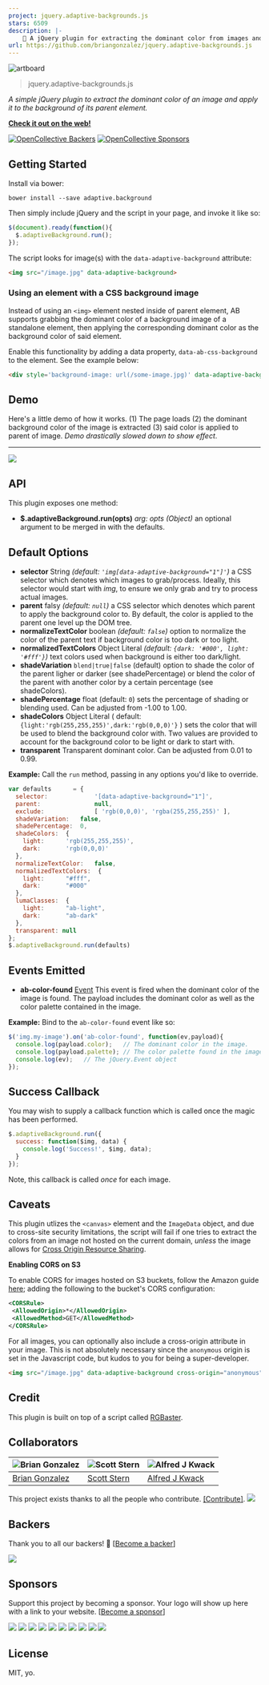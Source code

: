 ```yaml
---
project: jquery.adaptive-backgrounds.js
stars: 6509
description: |-
    🦎 A jQuery plugin for extracting the dominant color from images and applying the color to their parent.
url: https://github.com/briangonzalez/jquery.adaptive-backgrounds.js
---
```


![artboard](https://cloud.githubusercontent.com/assets/659829/17540609/4533a390-5e6c-11e6-8438-db25bcee1adc.png)

> jquery.adaptive-backgrounds.js

_A simple jQuery plugin to extract the dominant color of an image and apply it to the background of its parent element._

**[Check it out on the web!](http://briangonzalez.github.io/jquery.adaptive-backgrounds.js/)**

[![OpenCollective Backers][backer-badge]][backer-url] [![OpenCollective Sponsors][sponsor-badge]][sponsor-url]

[backer-url]: #backers
[backer-badge]: https://opencollective.com/jquery-adaptive-background/backers/badge.svg
[sponsor-url]: #sponsors
[sponsor-badge]: https://opencollective.com/jquery-adaptive-background/sponsors/badge.svg

Getting Started
------------------

Install via bower:

```
bower install --save adaptive.background
```

Then simply include jQuery and the script in your page, and invoke it like so:

```javascript
$(document).ready(function(){
  $.adaptiveBackground.run();
});
```

The script looks for image(s) with the `data-adaptive-background` attribute:

```html
<img src="/image.jpg" data-adaptive-background>
```

### Using an element with a CSS background image

Instead of using an `<img>` element nested inside of parent element, AB supports grabbing the dominant color of a background image of a standalone element, then applying the corresponding dominant color as the background color of said element.

Enable this functionality by adding a data property, `data-ab-css-background` to the element. See the example below:

```html
<div style='background-image: url(/some-image.jpg)' data-adaptive-background data-ab-css-background></div>
```

Demo
-----------
Here's a little demo of how it works. (1) The page loads (2) the dominant background color of the image is extracted (3) said color is applied to parent of image. _Demo drastically slowed down to show effect_.

---

<img src="https://raw.github.com/briangonzalez/jquery.adaptive-background.js/master/misc/ab.gif">

API
---
This plugin exposes one method:
- __$.adaptiveBackground.run(opts)__ _arg: opts (Object)_ an optional argument to be merged in with the defaults.

Default Options
----------------
- __selector__ String _(default: `'img[data-adaptive-background="1"]'`)_ a CSS selector which denotes which images to grab/process. Ideally, this selector would start with _img_, to ensure we only grab and try to process actual images.
- __parent__ falsy _(default: `null`)_ a CSS selector which denotes which parent to apply the background color to. By default, the color is applied to the parent one level up the DOM tree.
- __normalizeTextColor__ boolean _(default: `false`)_ option to normalize the color of the parent text if background color is too dark or too light.
- __normalizedTextColors__ Object Literal _(default: `{dark: '#000', light: '#fff'}`)_ text colors used when background is either too dark/light.
- __shadeVariation__ `blend|true|false` (default) option to shade the color of the parent ligher or darker (see shadePercentage) or blend the color of the parent with another color by a certain percentage (see shadeColors).
- __shadePercentage__ float (default: `0`) sets the percentage of shading or blending used. Can be adjusted from -1.00 to 1.00.
- __shadeColors__ Object Literal ( default: `{light:'rgb(255,255,255)',dark:'rgb(0,0,0)'}` ) sets the color that will be used to blend the background color with. Two values are provided to account for the background color to be light or dark to start with.
- __transparent__  Transparent dominant color. Can be adjusted from 0.01 to 0.99.


__Example:__
Call the `run` method, passing in any options you'd like to override.

```javascript
var defaults      = {
  selector:             '[data-adaptive-background="1"]',
  parent:               null,
  exclude:              [ 'rgb(0,0,0)', 'rgba(255,255,255)' ],
  shadeVariation:   false,
  shadePercentage:  0,
  shadeColors:  {
    light:      'rgb(255,255,255)',
    dark:       'rgb(0,0,0)' 
  },
  normalizeTextColor:   false,
  normalizedTextColors:  {
    light:      "#fff",
    dark:       "#000"
  },
  lumaClasses:  {
    light:      "ab-light",
    dark:       "ab-dark"
  },
  transparent: null
};
$.adaptiveBackground.run(defaults)
```

Events Emitted
--------------
- __ab-color-found__ [Event](http://api.jquery.com/category/events/event-object/) This event is fired when the dominant color of the image is found. The payload includes the dominant color as well as the color palette contained in the image.

__Example:__
Bind to the `ab-color-found` event like so:

```javascript
$('img.my-image').on('ab-color-found', function(ev,payload){
  console.log(payload.color);   // The dominant color in the image.
  console.log(payload.palette); // The color palette found in the image.
  console.log(ev);   // The jQuery.Event object
});
```

Success Callback
----------------
You may wish to supply a callback function which is called once the magic has been performed.

```javascript
$.adaptiveBackground.run({
  success: function($img, data) {
    console.log('Success!', $img, data);
  }
});
```
Note, this callback is called _once_ for each image.

Caveats
--------------
This plugin utlizes the `<canvas>` element and the `ImageData` object, and due to cross-site security limitations, the script will fail if one tries to extract the colors from an image not hosted on the current domain, *unless* the image allows for [Cross Origin Resource Sharing](http://en.wikipedia.org/wiki/Cross-origin_resource_sharing).

__Enabling CORS on S3__

To enable CORS for images hosted on S3 buckets, follow the Amazon guide [here](http://docs.aws.amazon.com/AmazonS3/latest/UG/EditingBucketPermissions.html); adding the following to the bucket's CORS configuration:

```xml
<CORSRule>
 <AllowedOrigin>*</AllowedOrigin>
 <AllowedMethod>GET</AllowedMethod>
</CORSRule>
```

For all images, you can optionally also include a cross-origin attribute in your image. This is not absolutely necessary since the `anonymous` origin is set in the Javascript code, but kudos to you for being a super-developer.

```html
<img src="/image.jpg" data-adaptive-background cross-origin="anonymous"/>
```

Credit
------
This plugin is built on top of a script called [RGBaster](https://github.com/briangonzalez/rgbaster.js).

Collaborators
-------
| ![Brian Gonzalez](http://gravatar.com/avatar/f6363fe1d9aadb1c3f07ba7867f0e854?s=70 "Brian Gonzalez") | ![Scott Stern](https://gravatar.com/avatar/0d4467ab78f0c73c7442d9b5c23299cc?s=70 "Scott Stern") | ![Alfred J Kwack](https://avatars2.githubusercontent.com/u/557102?v=4&s=70 "Alfred J KWack")
|---|---|---|
| [Brian Gonzalez](http://briangonzalez.org) | [Scott Stern](https://github.com/sstern6) | [Alfred J Kwack ](https://github.com/AlfredJKwack)|

This project exists thanks to all the people who contribute. [[Contribute]](CONTRIBUTING.md).
<a href="graphs/contributors"><img src="https://opencollective.com/jquery-adaptive-backgrounds/contributors.svg?width=890" /></a>

## Backers

Thank you to all our backers! 🙏 [[Become a backer](https://opencollective.com/jquery-adaptive-backgrounds#backer)]

<a href="https://opencollective.com/jquery-adaptive-backgrounds#backers" target="_blank"><img src="https://opencollective.com/jquery-adaptive-backgrounds/backers.svg?width=890"></a>


## Sponsors

Support this project by becoming a sponsor. Your logo will show up here with a link to your website. [[Become a sponsor](https://opencollective.com/jquery-adaptive-backgrounds#sponsor)]

<a href="https://opencollective.com/jquery-adaptive-backgrounds/sponsor/0/website" target="_blank"><img src="https://opencollective.com/jquery-adaptive-backgrounds/sponsor/0/avatar.svg"></a>
<a href="https://opencollective.com/jquery-adaptive-backgrounds/sponsor/1/website" target="_blank"><img src="https://opencollective.com/jquery-adaptive-backgrounds/sponsor/1/avatar.svg"></a>
<a href="https://opencollective.com/jquery-adaptive-backgrounds/sponsor/2/website" target="_blank"><img src="https://opencollective.com/jquery-adaptive-backgrounds/sponsor/2/avatar.svg"></a>
<a href="https://opencollective.com/jquery-adaptive-backgrounds/sponsor/3/website" target="_blank"><img src="https://opencollective.com/jquery-adaptive-backgrounds/sponsor/3/avatar.svg"></a>
<a href="https://opencollective.com/jquery-adaptive-backgrounds/sponsor/4/website" target="_blank"><img src="https://opencollective.com/jquery-adaptive-backgrounds/sponsor/4/avatar.svg"></a>
<a href="https://opencollective.com/jquery-adaptive-backgrounds/sponsor/5/website" target="_blank"><img src="https://opencollective.com/jquery-adaptive-backgrounds/sponsor/5/avatar.svg"></a>
<a href="https://opencollective.com/jquery-adaptive-backgrounds/sponsor/6/website" target="_blank"><img src="https://opencollective.com/jquery-adaptive-backgrounds/sponsor/6/avatar.svg"></a>
<a href="https://opencollective.com/jquery-adaptive-backgrounds/sponsor/7/website" target="_blank"><img src="https://opencollective.com/jquery-adaptive-backgrounds/sponsor/7/avatar.svg"></a>
<a href="https://opencollective.com/jquery-adaptive-backgrounds/sponsor/8/website" target="_blank"><img src="https://opencollective.com/jquery-adaptive-backgrounds/sponsor/8/avatar.svg"></a>
<a href="https://opencollective.com/jquery-adaptive-backgrounds/sponsor/9/website" target="_blank"><img src="https://opencollective.com/jquery-adaptive-backgrounds/sponsor/9/avatar.svg"></a>

License
-------
MIT, yo.








